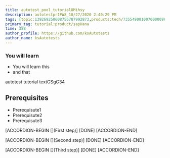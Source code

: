 ```yaml
---
title: autotest_pool_tutorial8Mihsy
description: autotestpr1PW8_10/27/2020 2:40:29 PM
tags: [topic:139269250608756787992873,products:tech/73554900100700000996,tutorial:experience/advanced]
primary_tag: tutorial:product/sapHana
time: 388
author_profile: https://github.com/ksAutotests
author_name: ksAutotests
---
```

### You will learn
- You will learn this
- and that

autotest tutorial textGSgG34

## Prerequisites
- Prerequisute1
- Prerequisute2
- Prerequisute3

[ACCORDION-BEGIN [](First step)]
[DONE]
[ACCORDION-END]

[ACCORDION-BEGIN [](Second step)]
[DONE]
[ACCORDION-END]

[ACCORDION-BEGIN [](Third step)]
[DONE]
[ACCORDION-END]

